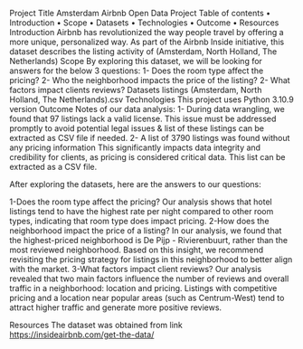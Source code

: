 Project Title
 Amsterdam Airbnb Open Data Project
Table of contents
•	Introduction
•	Scope
•	Datasets
•	Technologies
•	Outcome
•	Resources
Introduction
Airbnb has revolutionized the way people travel by offering a more unique, personalized way. As part of the Airbnb Inside initiative, this dataset describes the listing activity of (Amsterdam, North Holland, The Netherlands)
Scope
By exploring this dataset, we will be looking for answers for the below 3 questions:
1- Does the room type affect the pricing?
2- Who the neighborhood impacts the price of the listing?
2- What factors impact clients reviews?
Datasets
listings (Amsterdam, North Holland, The Netherlands).csv
Technologies
This project uses Python 3.10.9 version
Outcome
Notes of our data analysis:
1- During data wrangling, we found that 97 listings lack a valid license. This issue must be addressed promptly to avoid potential legal issues & list of these listings can be extracted as CSV file if needed.
2- A list of 3790 listings was found without any pricing information This significantly impacts data integrity and credibility for clients, as pricing is considered critical data. This list can be extracted as a CSV file.

After exploring the datasets, here are the answers to our questions:

1-Does the room type affect the pricing?
Our analysis shows that hotel listings tend to have the highest rate per night compared to other room types, indicating that room type does impact pricing.
2-How does the neighborhood impact the price of a listing?
In our analysis, we found that the highest-priced neighborhood is De Pijp - Rivierenbuurt, rather than the most reviewed neighborhood. Based on this insight, we recommend revisiting the pricing strategy for listings in this neighborhood to better align with the market.
3-What factors impact client reviews?
Our analysis revealed that two main factors influence the number of reviews and overall traffic in a neighborhood: location and pricing. Listings with competitive pricing and a location near popular areas (such as Centrum-West) tend to attract higher traffic and generate more positive reviews.

Resources
The dataset was obtained from link https://insideairbnb.com/get-the-data/

